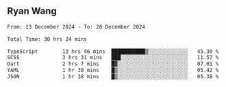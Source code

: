 ## Ryan Wang

<!--START_SECTION:waka-->

```txt
From: 13 December 2024 - To: 20 December 2024

Total Time: 30 hrs 24 mins

TypeScript        13 hrs 46 mins  ███████████▒░░░░░░░░░░░░░   45.30 %
SCSS              3 hrs 31 mins   ███░░░░░░░░░░░░░░░░░░░░░░   11.57 %
Dart              2 hrs 7 mins    █▓░░░░░░░░░░░░░░░░░░░░░░░   07.01 %
YAML              1 hr 38 mins    █▒░░░░░░░░░░░░░░░░░░░░░░░   05.42 %
JSON              1 hr 38 mins    █▒░░░░░░░░░░░░░░░░░░░░░░░   05.38 %
```

<!--END_SECTION:waka-->
